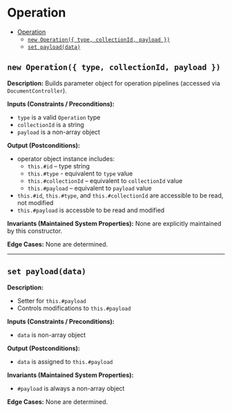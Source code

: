 # Operation

- [Operation](#operation)
  - [`new Operation({ type, collectionId, payload })`](#new-operation-type-collectionid-payload-)
  - [`set payload(data)`](#set-payloaddata)

## `new Operation({ type, collectionId, payload })`

**Description:**
Builds parameter object for operation pipelines (accessed via `DocumentController`).

**Inputs (Constraints / Preconditions):**
- `type` is a valid `Operation` type
- `collectionId` is a string
- `payload` is a non-array object

**Output (Postconditions):**
- operator object instance includes:
  - `this.#id` – type string
  - `this.#type` - equivalent to `type` value
  - `this.#collectionId` – equivalent to `collectionId` value
  - `this.#payload` – equivalent to `payload` value
- `this.#id`, `this.#type`, and `this.#collectionId` are accessible to be read, not modified
- `this.#payload` is accessble to be read and modified

**Invariants (Maintained System Properties):**
None are explicitly maintained by this constructor.

**Edge Cases:**
None are determined.

----

## `set payload(data)`

**Description:**
- Setter for `this.#payload`
- Controls modifications to `this.#payload`

**Inputs (Constraints / Preconditions):**
- `data` is non-array object

**Output (Postconditions):**
- `data` is assigned to `this.#payload`

**Invariants (Maintained System Properties):**
- `#payload` is always a non-array object

**Edge Cases:**
None are determined.
